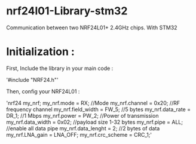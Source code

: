 # nrf24l01-Library-stm32
Communication between two NRF24L01+ 2.4GHz chips. With STM32

# **Initialization :**
First, Include the library in your main code :

'#include "NRF24.h"'

Then, config your NRF24L01 :

'nrf24 my_nrf;
  my_nrf.mode = RX; 				//Mode
  my_nrf.channel = 0x20;			//RF frequency channel
  my_nrf.field_width = FW_5;		//5 bytes
  my_nrf.data_rate = DR_1;		//1 Mbps
  my_nrf.power = PW_2;			//Power of transmission
  my_nrf.data_width = 0x02;  		//payload size 1-32 bytes
  my_nrf.pipe = ALL;  			//enable all data pipe
  my_nrf.data_lenght = 2;			//2 bytes of data
  my_nrf.LNA_gain = LNA_OFF;
  my_nrf.crc_scheme = CRC_1;'
